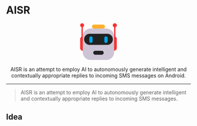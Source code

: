 # AISR



<p align="center">
  <img width="100" height="100" src="https://github.com/MurageKabui/AISR/blob/main/AISR.png?raw=true"><br>
</p>

<p align="center">
	AISR is an attempt to employ AI to autonomously generate intelligent and contextually appropriate replies to incoming SMS messages on Android.
</p>

<hr/>

> AISR is an attempt to employ AI to autonomously generate intelligent and contextually appropriate replies to incoming SMS messages.


## Idea
